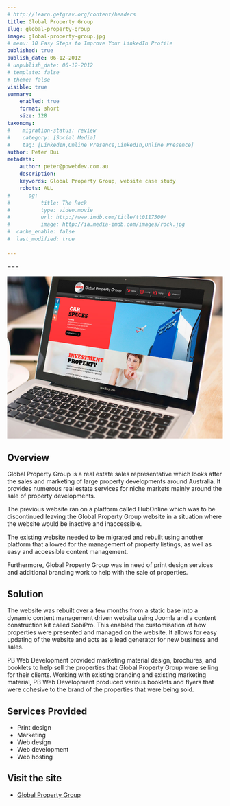 ```yaml
---
# http://learn.getgrav.org/content/headers
title: Global Property Group
slug: global-property-group
image: global-property-group.jpg
# menu: 10 Easy Steps to Improve Your LinkedIn Profile
published: true
publish_date: 06-12-2012
# unpublish_date: 06-12-2012
# template: false
# theme: false
visible: true
summary:
    enabled: true
    format: short
    size: 128
taxonomy:
#    migration-status: review
#    category: [Social Media]
#    tag: [LinkedIn,Online Presence,LinkedIn,Online Presence]
author: Peter Bui
metadata:
    author: peter@pbwebdev.com.au
    description: 
    keywords: Global Property Group, website case study
    robots: ALL
#      og:
#          title: The Rock
#          type: video.movie
#          url: http://www.imdb.com/title/tt0117500/
#          image: http://ia.media-imdb.com/images/rock.jpg
#  cache_enable: false
#  last_modified: true

---
```


===

![](gpg-placeit-final.jpg)

## Overview

Global Property Group is a real estate sales representative which looks after the sales and marketing of large property developments around Australia. It provides numerous real estate services for niche markets mainly around the sale of property developments.

The previous website ran on a platform called HubOnline which was to be discontinued leaving the Global Property Group website in a situation where the website would be inactive and inaccessible.

The existing website needed to be migrated and rebuilt using another platform that allowed for the management of property listings, as well as easy and accessible content management.

Furthermore, Global Property Group was in need of print design services and additional branding work to help with the sale of properties.

## Solution

The website was rebuilt over a few months from a static base into a dynamic content management driven website using Joomla and a content construction kit called SobiPro. This enabled the customisation of how properties were presented and managed on the website. It allows for easy updating of the website and acts as a lead generator for new business and sales.

PB Web Development provided marketing material design, brochures, and booklets to help sell the properties that Global Property Group were selling for their clients. Working with existing branding and existing marketing material, PB Web Development produced various booklets and flyers that were cohesive to the brand of the properties that were being sold.

## Services Provided

* Print design
* Marketing
* Web design
* Web development
* Web hosting

## Visit the site

* <a title="Global Property Group" href="http://www.globalpropertygroup.com.au" target="_blank">Global Property Group</a>